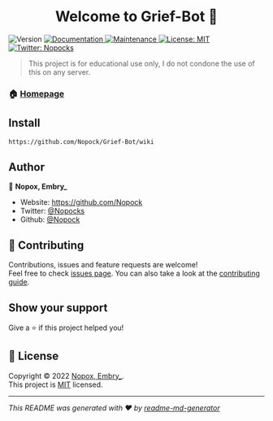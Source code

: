 <h1 align="center">Welcome to Grief-Bot 👋</h1>
<p>
  <img alt="Version" src="https://img.shields.io/badge/version-1.0-blue.svg?cacheSeconds=2592000" />
  <a href="https://github.com/kefranabg/readme-md-generator#readme" target="_blank">
    <img alt="Documentation" src="https://img.shields.io/badge/documentation-yes-brightgreen.svg" />
  </a>
  <a href="https://github.com/kefranabg/readme-md-generator/graphs/commit-activity" target="_blank">
    <img alt="Maintenance" src="https://img.shields.io/badge/Maintained%3F-yes-green.svg" />
  </a>
  <a href="https://github.com/kefranabg/readme-md-generator/blob/master/LICENSE" target="_blank">
    <img alt="License: MIT" src="https://img.shields.io/github/license/Nopock/Grief-Bot" />
  </a>
  <a href="https://twitter.com/Nopocks" target="_blank">
    <img alt="Twitter: Nopocks" src="https://img.shields.io/twitter/follow/Nopocks.svg?style=social" />
  </a>
</p>

> This project is for educational use only, I do not condone the use of this on any server. 

### 🏠 [Homepage](https://github.com/Nopock/Grief-Bot/blob/main/README.md)

## Install

```sh
https://github.com/Nopock/Grief-Bot/wiki
```

## Author

👤 **Nopox, Embry_**

* Website: https://github.com/Nopock
* Twitter: [@Nopocks](https://twitter.com/Nopocks)
* Github: [@Nopock](https://github.com/Nopock)

## 🤝 Contributing

Contributions, issues and feature requests are welcome!<br />Feel free to check [issues page](https://github.com/kefranabg/readme-md-generator/issues). You can also take a look at the [contributing guide](https://github.com/kefranabg/readme-md-generator/blob/master/CONTRIBUTING.md).

## Show your support

Give a ⭐️ if this project helped you!

## 📝 License

Copyright © 2022 [Nopox, Embry_](https://github.com/Nopock).<br />
This project is [MIT](https://github.com/kefranabg/readme-md-generator/blob/master/LICENSE) licensed.

***
_This README was generated with ❤️ by [readme-md-generator](https://github.com/kefranabg/readme-md-generator)_
